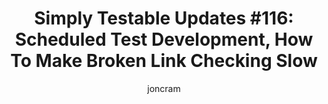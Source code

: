 ---
title: "Simply Testable Updates #116: Scheduled Test Development, How To Make Broken Link Checking Slow"
author: joncram
newsletter:
    issue_number: 116th
    url: https://us5.campaign-archive1.com/?u=ac75e33d993d2b502e333ddd0&amp;id=9092b969d4
    highlights:
      - <a href="https://us5.campaign-archive1.com/?u=ac75e33d993d2b502e333ddd0&amp;id=9092b969d4#scheduled-test-development">Scheduled Test Development</a>
      - <a href="https://us5.campaign-archive1.com/?u=ac75e33d993d2b502e333ddd0&amp;id=9092b969d4#how-to-make-broken-link-checking-slow">How To Make Broken Link Checking Slow</a>
    closing_sentence: Expect the next newsletter in a week from now on 18 March 2015
---